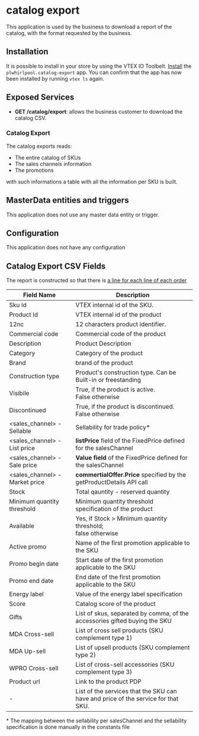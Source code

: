 # catalog export
This application is used by the business to download a report of the catalog, with the format requested by the business. 

## Installation
It is possible to install in your store by using the VTEX IO Toolbelt.
[Install](https://vtex.io/docs/recipes/development/installing-an-app/) the `plwhirlpool.catalog-export` app.
You can confirm that the app has now been installed by running `vtex ls` again. 

## Exposed Services
- **GET /catalog/export**: allows the business customer to download the catalog CSV.

###  Catalog Export
The catalog exports reads: 
- The entire catalog of SKUs
- The sales channels information
- The promotions

with such informations a table with all the information per SKU is built. 


## MasterData entities and triggers
This application does not use any master data entity or trigger. 


## Configuration
This application does not have any configuration


## Catalog Export CSV Fields

The report is constructed so that there is <u>a line for each line of each order </u>

|Field Name| Description|
|-|-|
|Sku Id| VTEX internal id of the SKU. |
|Product Id| VTEX internal id of the product |
|12nc| 12 characters product identifier. |
|Commercial code| Commercial code of the product |
|Description| Product Description |
|Category| Category of the product |
|Brand| brand of the product |
|Construction type| Product's construction type. Can be Built-in or freestanding |
|Visibile| True, if the product is active. <br> False otherwise |
|Discontinued| True, if the product is discontinued. <br> False otherwise |
| <sales_channel> - Sellable | Sellability for trade policy*  |
| <sales_channel> - List price | **listPrice** field of the FixedPrice defined for the salesChannel |
| <sales_channel> - Sale price | **Value field** of the FixedPrice defined for the salesChannel  |
| <sales_channel> - Market price | **commertialOffer.Price** specified by the getProductDetails API call |
|Stock| Total qauntity - reserved quantity |
|Minimum quantity threshold| Minimum quantity threshold specification of the product |
|Available| Yes, if Stock > Minimum quantity threshold; <br> false otherwise |
|Active promo| Name of the first promotion applicable to the SKU|
| Promo begin date | Start date of the first promotion applicable to the SKU |
| Promo end date | End date of the first promotion applicable to the SKU |
|Energy label| Value of the energy label specification |
|Score| Catalog score of the product |
|Gifts| List of skus, separated by comma, of the accessories gifted buying the SKU |
|MDA Cross-sell| List of cross sell products (SKU complement type 1) |
|MDA Up-sell| List of upsell products (SKU complement type 2) |
|WPRO Cross-sell| List of cross-sell accessories  (SKU complement type 3) |
|Product url| Link to the product PDP |
| <Service Name> - <Serfice Price>| List of the services that the SKU can have and price of the service for that SKU. |


\* The mapping between the sellability per salesChannel and the sellability specification is done manually in the constants file